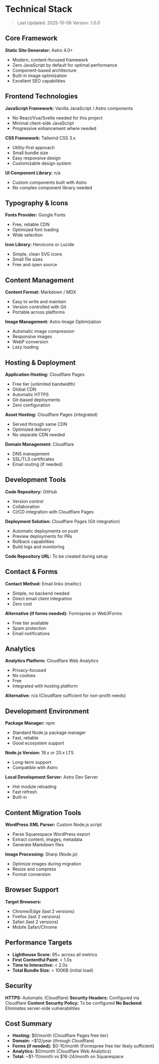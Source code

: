 # Technical Stack

> Last Updated: 2025-10-06
> Version: 1.0.0

## Core Framework

**Static Site Generator:** Astro 4.0+
- Modern, content-focused framework
- Zero JavaScript by default for optimal performance
- Component-based architecture
- Built-in image optimization
- Excellent SEO capabilities

## Frontend Technologies

**JavaScript Framework:** Vanilla JavaScript / Astro components
- No React/Vue/Svelte needed for this project
- Minimal client-side JavaScript
- Progressive enhancement where needed

**CSS Framework:** Tailwind CSS 3.x
- Utility-first approach
- Small bundle size
- Easy responsive design
- Customizable design system

**UI Component Library:** n/a
- Custom components built with Astro
- No complex component library needed

## Typography & Icons

**Fonts Provider:** Google Fonts
- Free, reliable CDN
- Optimized font loading
- Wide selection

**Icon Library:** Heroicons or Lucide
- Simple, clean SVG icons
- Small file sizes
- Free and open source

## Content Management

**Content Format:** Markdown / MDX
- Easy to write and maintain
- Version controlled with Git
- Portable across platforms

**Image Management:** Astro Image Optimization
- Automatic image compression
- Responsive images
- WebP conversion
- Lazy loading

## Hosting & Deployment

**Application Hosting:** Cloudflare Pages
- Free tier (unlimited bandwidth)
- Global CDN
- Automatic HTTPS
- Git-based deployments
- Zero configuration

**Asset Hosting:** Cloudflare Pages (integrated)
- Served through same CDN
- Optimized delivery
- No separate CDN needed

**Domain Management:** Cloudflare
- DNS management
- SSL/TLS certificates
- Email routing (if needed)

## Development Tools

**Code Repository:** GitHub
- Version control
- Collaboration
- CI/CD integration with Cloudflare Pages

**Deployment Solution:** Cloudflare Pages (Git integration)
- Automatic deployments on push
- Preview deployments for PRs
- Rollback capabilities
- Build logs and monitoring

**Code Repository URL:** To be created during setup

## Contact & Forms

**Contact Method:** Email links (mailto:)
- Simple, no backend needed
- Direct email client integration
- Zero cost

**Alternative (if forms needed):** Formspree or Web3Forms
- Free tier available
- Spam protection
- Email notifications

## Analytics

**Analytics Platform:** Cloudflare Web Analytics
- Privacy-focused
- No cookies
- Free
- Integrated with hosting platform

**Alternative:** n/a (Cloudflare sufficient for non-profit needs)

## Development Environment

**Package Manager:** npm
- Standard Node.js package manager
- Fast, reliable
- Good ecosystem support

**Node.js Version:** 18.x or 20.x LTS
- Long-term support
- Compatible with Astro

**Local Development Server:** Astro Dev Server
- Hot module reloading
- Fast refresh
- Built-in

## Content Migration Tools

**WordPress XML Parser:** Custom Node.js script
- Parse Squarespace WordPress export
- Extract content, images, metadata
- Generate Markdown files

**Image Processing:** Sharp (Node.js)
- Optimize images during migration
- Resize and compress
- Format conversion

## Browser Support

**Target Browsers:**
- Chrome/Edge (last 2 versions)
- Firefox (last 2 versions)
- Safari (last 2 versions)
- Mobile Safari/Chrome

## Performance Targets

- **Lighthouse Score:** 95+ across all metrics
- **First Contentful Paint:** < 1.0s
- **Time to Interactive:** < 2.0s
- **Total Bundle Size:** < 100KB (initial load)

## Security

**HTTPS:** Automatic (Cloudflare)
**Security Headers:** Configured via Cloudflare
**Content Security Policy:** To be configured
**No Backend:** Eliminates server-side vulnerabilities

## Cost Summary

- **Hosting:** $0/month (Cloudflare Pages free tier)
- **Domain:** ~$12/year (through Cloudflare)
- **Forms (if needed):** $0-10/month (Formspree free tier likely sufficient)
- **Analytics:** $0/month (Cloudflare Web Analytics)
- **Total:** ~$1-11/month vs $16-24/month on Squarespace

